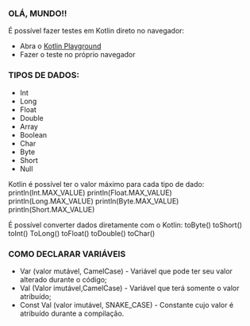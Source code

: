 ### OLÁ, MUNDO!!
É possível fazer testes em Kotlin direto no navegador:
- Abra o [Kotlin Playground](https://play.kotlinlang.org/)
- Fazer o teste no próprio navegador

### TIPOS DE DADOS:

- Int
- Long
- Float
- Double
- Array 
- Boolean
- Char 
- Byte 
- Short
- Null

Kotlin é possível ter o valor máximo para cada tipo de dado:
println(Int.MAX_VALUE)
println(Float.MAX_VALUE)
println(Long.MAX_VALUE)
println(Byte.MAX_VALUE)
println(Short.MAX_VALUE)

É possível converter dados diretamente com o Kotlin:
toByte()
toShort()
toInt()
ToLong()
toFloat()
toDouble()
toChar()

### COMO DECLARAR VARIÁVEIS

- Var (valor mutável, CamelCase) - Variável que pode ter seu valor alterado durante o código;
- Val (Valor imutável,CamelCase) - Variável que terá somente o valor atribuído;
- Const Val (valor imutável, SNAKE_CASE) - Constante cujo valor é atribuído durante a compilação. 

